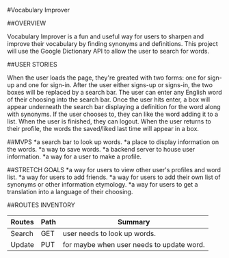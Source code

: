 #Vocabulary Improver


##OVERVIEW

Vocabulary Improver is a fun and useful way for users to sharpen and improve their vocabulary by finding synonyms and definitions.
This project will use the Google Dictionary API to allow the user to search for words.

##USER STORIES

When the user loads the page, they're greated with two forms: one for sign-up and one for sign-in.
After the user either signs-up or signs-in, the two boxes will be replaced by a search bar.
The user can enter any English word of their choosing into the search bar.
Once the user hits enter, a box will appear underneath the search bar displaying a definition for the word along with synonyms.
If the user chooses to, they can like the word adding it to a list.
When the user is finished, they can logout.
When the user returns to their profile, the words the saved/liked last time will appear in a box.

##MVPS
*a search bar to look up words.
*a place to display information on the words.
*a way to save words.
*a backend server to house user information.
*a way for a user to make a profile.

##STRETCH GOALS
*a way for users to view other user's profiles and word list.
*a way for users to add friends.
*a way for users to add their own list of synonyms or other information etymology.
*a way for users to get a translation into a language of their choosing.

##ROUTES INVENTORY

| Routes     | Path    | Summary                                 |           
| -----------|---------|-----------------------------------------|                          
| Search     | GET     | user needs to look up words.            |
| Update     | PUT     | for maybe when user needs to update word.